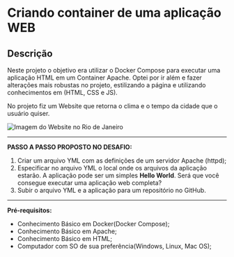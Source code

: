 # Criando container de uma aplicação WEB

## Descrição

Neste projeto o objetivo era utilizar o Docker Compose para executar uma aplicação HTML em um Container Apache. Optei por ir além e fazer alterações mais robustas no projeto, estilizando a página e utilizando conhecimentos em (HTML, CSS e JS). 

No projeto fiz um Website que retorna o clima e o tempo da cidade que o usuário quiser.

![Imagem do Website no Rio de Janeiro](https://user-images.githubusercontent.com/102488476/195365348-32484cc8-ed4b-4dad-9a59-abb962054ae0.png)

---

**PASSO A PASSO PROPOSTO NO DESAFIO:**

1. Criar um arquivo YML com as definições de um servidor Apache (httpd);
2. Especificar no arquivo YML o local onde os arquivos da aplicação estarão. A aplicação pode ser um simples **Hello World**. Será que você consegue executar uma aplicação web completa?
3. Subir o arquivo YML e a aplicação para um repositório no GitHub.

---

**Pré-requisitos:**

- Conhecimento Básico em Docker(Docker Compose);
- Conhecimento Básico em Apache;
- Conhecimento Básico em HTML;
- Computador com SO de sua preferência(Windows, Linux, Mac OS);
